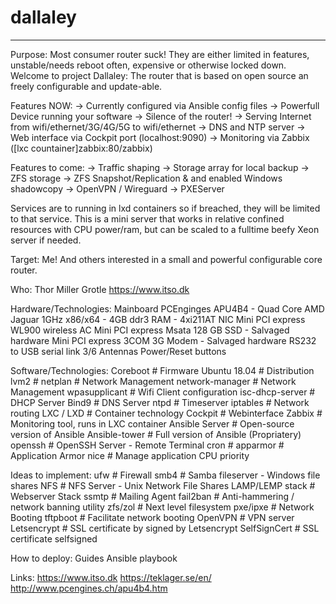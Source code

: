 # dallaley
----
Purpose:
Most consumer router suck! They are either limited in features, unstable/needs reboot often, expensive or otherwise locked down.
Welcome to project Dallaley: The router that is based on open source an freely configurable and update-able.


Features NOW:
-> Currently configured via Ansible config files
-> Powerfull Device running your software
-> Silence of the router!
-> Serving Internet from wifi/ethernet/3G/4G/5G to wifi/ethernet
-> DNS and NTP server
-> Web interface via Cockpit port (localhost:9090)
-> Monitoring via Zabbix ([lxc countainer]zabbix:80/zabbix)

Features to come:
-> Traffic shaping
-> Storage array for local backup
-> ZFS storage
-> ZFS Snapshot/Replication & and enabled Windows shadowcopy
-> OpenVPN / Wireguard
-> PXEServer

Services are to running in lxd containers so if breached, they will be limited to that service.
This is a mini server that works in relative confined resources with CPU power/ram, but can be scaled to a fulltime beefy Xeon server if needed.

Target:
Me! And others interested in a small and powerful configurable core router.

Who:
Thor Miller Grotle
https://www.itso.dk

Hardware/Technologies:
Mainboard PCEnginges APU4B4 - Quad Core AMD Jaguar 1GHz x86/x64 - 4GB ddr3 RAM - 4xi211AT NIC
Mini PCI express WL900 wireless AC
Mini PCI express Msata 128 GB SSD - Salvaged hardware
Mini PCI express 3COM 3G Modem - Salvaged hardware
RS232 to USB serial link
3/6 Antennas
Power/Reset buttons

Software/Technologies:
Coreboot         # Firmware
Ubuntu 18.04     # Distribution
lvm2             # 
netplan          # Network Management
network-manager  # Network Management
wpasupplicant    # Wifi Client configuration
isc-dhcp-server  # DHCP Server
Bind9            # DNS Server
ntpd             # Timeserver
iptables         # Network routing
LXC / LXD        # Container technology
Cockpit          # Webinterface
Zabbix           # Monitoring tool, runs in LXC container
Ansible Server   # Open-source version of Ansible
Ansible-tower    # Full version of Ansible (Propriatery)
openssh          # OpenSSH Server - Remote Terminal
cron             # 
apparmor         # Application Armor
nice             # Manage application CPU priority


Ideas to implement:
ufw              # Firewall
smb4             # Samba fileserver - Windows file shares
NFS              # NFS Server - Unix Network File Shares
LAMP/LEMP stack  # Webserver Stack
ssmtp            # Mailing Agent
fail2ban         # Anti-hammering / network banning utility
zfs/zol          # Next level filesystem
pxe/ipxe         # Network Booting
tftpboot         # Facilitate network booting
OpenVPN          # VPN server 
Letsencrypt      # SSL certificate by signed by Letsencrypt
SelfSignCert     # SSL certificate selfsigned





How to deploy:
Guides
Ansible playbook

Links:
https://www.itso.dk
https://teklager.se/en/
http://www.pcengines.ch/apu4b4.htm





